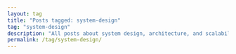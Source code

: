 ```yaml
---
layout: tag
title: "Posts tagged: system-design"
tag: "system-design"
description: "All posts about system design, architecture, and scalability."
permalink: /tag/system-design/
---
```

